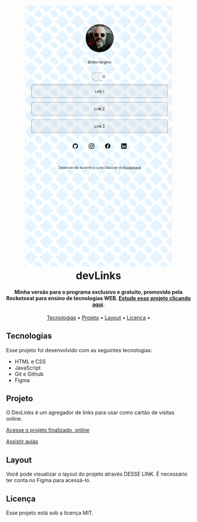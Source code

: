 <h1 align="center">
  <br>
  <a href="#"><img src="assets\dark_light.gif" alt="foto do projeto devlinks" width="400"></a>
  <br>
  devLinks
  <br>
</h1>

<h4 align="center">Minha versão para o programa exclusivo e gratuito, promovido pela Rocketseat para ensino de tecnologias WEB.
 <a href="https://app.rocketseat.com.br/discover" target="_blank">Estude esse projeto clicando aqui</a>.</h4>

<p align="center">
  <a href="#Tecnologias">Tecnologias</a> •
  <a href="#Projeto">Projeto</a> •
  <a href="#Layout">Layout</a> •
  <a href="#Licença">Licença</a> •
  
</p>

## Tecnologias

Esse projeto foi desenvolvido com as seguintes tecnologias:

- HTML e CSS
- JavaScript
- Git e Github
- Figma

## Projeto

O DevLinks é um agregador de links para usar como cartão de visitas online.

<a href="https://devtargino.github.io/devLinks/" target="_blank">Acesse o projeto finalizado, online</a></h4>

<a href="https://app.rocketseat.com.br/discover" target="_blank">Assistir aulas</a></h4>

## Layout

Você pode visualizar o layout do projeto através DESSE LINK. É necessário ter conta no Figma para acessá-lo.

## Licença

Esse projeto está sob a licença MIT.
